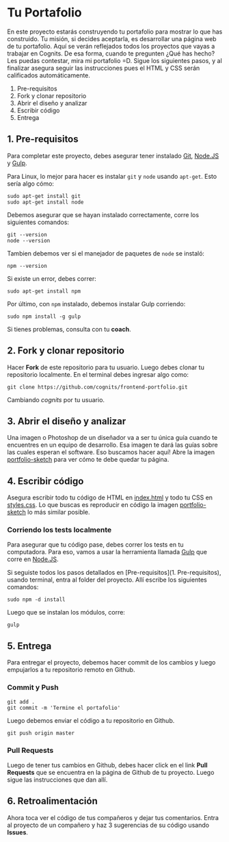 # Tu Portafolio

En este proyecto estarás construyendo tu portafolio para mostrar lo que has construido.
Tu misión, si decides aceptarla, es desarrollar una página web de tu portafolio.
Aquí se verán reflejados todos los proyectos que vayas a trabajar en Cognits.
De esa forma, cuando te pregunten ¿Qué has hecho? Les puedas contestar, mira
mi portafolio =D. Sigue los siguientes pasos, y al finalizar asegura seguir las
instrucciones pues el HTML y CSS serán calificados automáticamente.

1. Pre-requisitos
2. Fork y clonar repositorio
3. Abrir el diseño y analizar
4. Escribir código
5. Entrega

## 1. Pre-requisitos

Para completar este proyecto, debes asegurar tener instalado [Git](http://www.git-scm.com),
[Node.JS](http://www.nodejs.org) y [Gulp](http://www.gulpjs.com).

Para Linux, lo mejor para hacer es instalar `git` y `node` usando `apt-get`. Esto sería
algo cómo:
```
sudo apt-get install git
sudo apt-get install node
```

Debemos asegurar que se hayan instalado correctamente, corre los siguientes comandos:
```
git --version
node --version
```
Tambien debemos ver si el manejador de paquetes de `node` se instaló:
```
npm --version
```
Si existe un error, debes correr:
```
sudo apt-get install npm
```

Por último, con `npm` instalado, debemos instalar Gulp corriendo:
```
sudo npm install -g gulp
```

Si tienes problemas, consulta con tu **coach**.

## 2. Fork y clonar repositorio

Hacer **Fork** de este repositorio para tu usuario. Luego debes clonar tu repositorio localmente. En el terminal debes ingresar algo como:

```
git clone https://github.com/cognits/frontend-portfolio.git
```
Cambiando *cognits* por tu usuario.

## 3. Abrir el diseño y analizar

Una imagen o Photoshop de un diseñador va a ser tu única guía cuando te
encuentres en un equipo de desarrollo. Esa imagen te dará las guías sobre las cuales
esperan el software. Eso buscamos hacer aquí! Abre la imagen [portfolio-sketch](portfolio-sketch.png)
para ver cómo te debe quedar tu página.


## 4. Escribir código

Asegura escribir todo tu código de HTML en [index.html](index.html) y todo tu CSS en [styles.css](css/styles.css). Lo que buscas es reproducir en código la imagen [portfolio-sketch](portfolio-sketch.png) lo más similar posible.

### Corriendo los tests localmente

Para asegurar que tu código pase, debes correr los tests en tu computadora. Para eso,
vamos a usar la herramienta llamada [Gulp](http://www.gulpjs.com) que corre en [Node.JS](http://www.nodejs.org).

Si seguiste todos los pasos detallados en [Pre-requisitos](1. Pre-requisitos), usando
terminal, entra al folder del proyecto. Allí escribe los siguientes comandos:

```
sudo npm -d install
```
Luego que se instalan los módulos, corre:
```
gulp
```

## 5. Entrega

Para entregar el proyecto, debemos hacer commit de los cambios y luego empujarlos
a tu repositorio remoto en Github.

### Commit y Push

```
git add .
git commit -m 'Termine el portafolio'
```
Luego debemos enviar el código a tu repositorio en Github.

```
git push origin master
```

### Pull Requests

Luego de tener tus cambios en Github, debes hacer click en el link **Pull Requests**
que se encuentra en la página de Github de tu proyecto. Luego sigue las
instrucciones que dan allí.

## 6. Retroalimentación

Ahora toca ver el código de tus compañeros y dejar tus comentarios. Entra al
proyecto de un compañero y haz 3 sugerencias de su código usando **Issues**.
